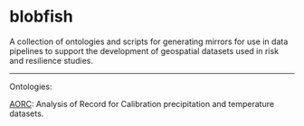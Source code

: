 # blobfish

A collection of ontologies and scripts for generating mirrors for use in data pipelines to support the development of geospatial datasets used in risk and resilience studies.


---

Ontologies:

[AORC](http://htmlpreview.github.io/?https://github.com/Dewberry/blobfish/tree/mirror/aorc/semantics/html/aorc/index.html): Analysis of Record for Calibration precipitation and temperature datasets.

